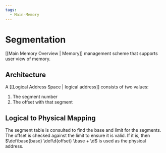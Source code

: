 ```yaml
---
tags:
  - Main-Memory
---
```

# Segmentation
[[Main Memory Overview | Memory]] management scheme that supports user view of memory. 
## Architecture
A [[Logical Address Space | logical address]] consists of two values:
1. The segment number
2. The offset with that segment
## Logical to Physical Mapping
The segment table is consulted to find the base and limit for the segments. The offset is checked against the limit to ensure it is valid. If it is, then $\def\base{base} \def\d{offset} \base + \d$ is used as the physical address.
